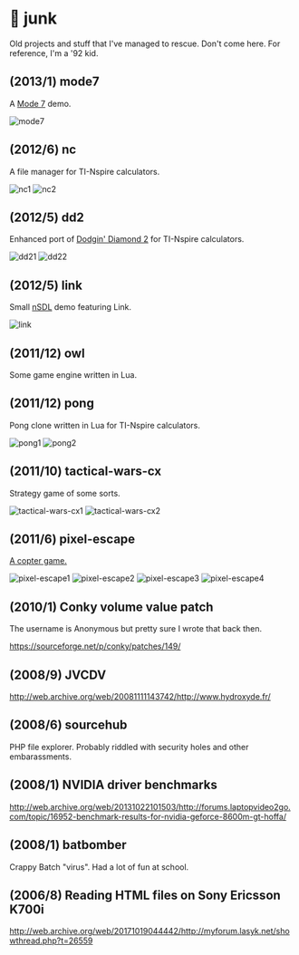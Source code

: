 # 💩 junk
Old projects and stuff that I've managed to rescue. Don't come here. For reference, I'm a '92 kid.

## (2013/1) mode7

A [Mode 7](https://en.wikipedia.org/wiki/Mode_7) demo.

![mode7](screenshots/mode7.png?raw=true)

## (2012/6) nc

A file manager for TI-Nspire calculators.

![nc1](screenshots/nc1.png?raw=true) ![nc2](screenshots/nc2.png?raw=true)

## (2012/5) dd2

Enhanced port of [Dodgin' Diamond 2](https://www.usebox.net/jjm/dd2/) for TI-Nspire calculators. 

![dd21](screenshots/dd21.png?raw=true) ![dd22](screenshots/dd22.png?raw=true)

## (2012/5) link

Small [nSDL](https://github.com/hoffa/nSDL) demo featuring Link.

![link](screenshots/link.png?raw=true)

## (2011/12) owl

Some game engine written in Lua.

## (2011/12) pong

Pong clone written in Lua for TI-Nspire calculators.

![pong1](screenshots/pong1.gif?raw=true) ![pong2](screenshots/pong2.gif?raw=true)

## (2011/10) tactical-wars-cx

Strategy game of some sorts.

![tactical-wars-cx1](screenshots/tactical-wars-cx1.gif?raw=true) ![tactical-wars-cx2](screenshots/tactical-wars-cx2.gif?raw=true)

## (2011/6) pixel-escape

[A copter game.](http://www.ticalc.org/archives/files/fileinfo/439/43923.html)

![pixel-escape1](screenshots/pixel-escape1.gif?raw=true) ![pixel-escape2](screenshots/pixel-escape2.gif?raw=true) ![pixel-escape3](screenshots/pixel-escape3.gif?raw=true) ![pixel-escape4](screenshots/pixel-escape4.gif?raw=true)

## (2010/1) Conky volume value patch

The username is Anonymous but pretty sure I wrote that back then.

https://sourceforge.net/p/conky/patches/149/

## (2008/9) JVCDV

http://web.archive.org/web/20081111143742/http://www.hydroxyde.fr/

## (2008/6) sourcehub

PHP file explorer. Probably riddled with security holes and other embarassments.

## (2008/1) NVIDIA driver benchmarks

http://web.archive.org/web/20131022101503/http://forums.laptopvideo2go.com/topic/16952-benchmark-results-for-nvidia-geforce-8600m-gt-hoffa/

## (2008/1) batbomber

Crappy Batch "virus". Had a lot of fun at school.

## (2006/8) Reading HTML files on Sony Ericsson K700i

http://web.archive.org/web/20171019044442/http://myforum.lasyk.net/showthread.php?t=26559
